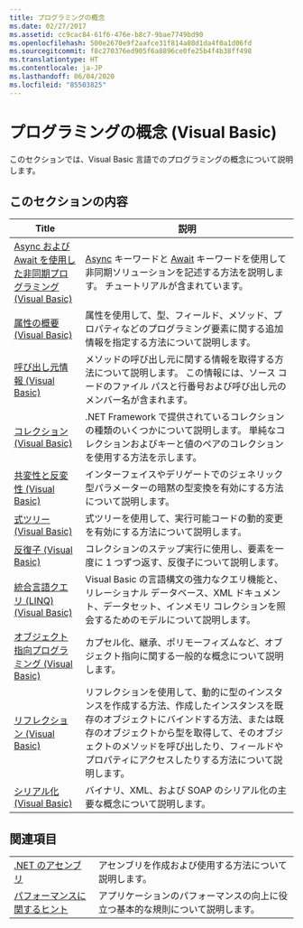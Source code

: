 ```yaml
---
title: プログラミングの概念
ms.date: 02/27/2017
ms.assetid: cc9cac84-61f6-476e-b8c7-9bae7749bd90
ms.openlocfilehash: 500e2670e9f2aafce31f814a08d1da4f0a1d06fd
ms.sourcegitcommit: f8c270376ed905f6a8896ce0fe25b4f4b38ff498
ms.translationtype: HT
ms.contentlocale: ja-JP
ms.lasthandoff: 06/04/2020
ms.locfileid: "85503825"
---
```

# <a name="programming-concepts-visual-basic"></a>プログラミングの概念 (Visual Basic)

このセクションでは、Visual Basic 言語でのプログラミングの概念について説明します。

## <a name="in-this-section"></a>このセクションの内容

|Title|説明|
|-----------|-----------------|
|[Async および Await を使用した非同期プログラミング (Visual Basic)](async/index.md)|[Async](../../language-reference/modifiers/async.md) キーワードと [Await](../../language-reference/operators/await-operator.md) キーワードを使用して非同期ソリューションを記述する方法を説明します。 チュートリアルが含まれています。|
|[属性の概要 (Visual Basic)](attributes/index.md)|属性を使用して、型、フィールド、メソッド、プロパティなどのプログラミング要素に関する追加情報を指定する方法について説明します。|
|[呼び出し元情報 (Visual Basic)](caller-information.md)|メソッドの呼び出し元に関する情報を取得する方法について説明します。 この情報には、ソース コードのファイル パスと行番号および呼び出し元のメンバー名が含まれます。|
|[コレクション (Visual Basic)](collections.md)|.NET Framework で提供されているコレクションの種類のいくつかについて説明します。 単純なコレクションおよびキーと値のペアのコレクションを使用する方法を示します。|
|[共変性と反変性 (Visual Basic)](covariance-contravariance/index.md)|インターフェイスやデリゲートでのジェネリック型パラメーターの暗黙の型変換を有効にする方法について説明します。|
|[式ツリー (Visual Basic)](expression-trees/index.md)|式ツリーを使用して、実行可能コードの動的変更を有効にする方法について説明します。|
|[反復子 (Visual Basic)](iterators.md)|コレクションのステップ実行に使用し、要素を一度に 1 つずつ返す、反復子について説明します。|
|[統合言語クエリ (LINQ) (Visual Basic)](linq/index.md)|Visual Basic の言語構文の強力なクエリ機能と、リレーショナル データベース、XML ドキュメント、データセット、インメモリ コレクションを照会するためのモデルについて説明します。|
|[オブジェクト指向プログラミング (Visual Basic)](object-oriented-programming.md)|カプセル化、継承、ポリモーフィズムなど、オブジェクト指向に関する一般的な概念について説明します。|
|[リフレクション (Visual Basic)](reflection.md)|リフレクションを使用して、動的に型のインスタンスを作成する方法、作成したインスタンスを既存のオブジェクトにバインドする方法、または既存のオブジェクトから型を取得して、そのオブジェクトのメソッドを呼び出したり、フィールドやプロパティにアクセスしたりする方法について説明します。|
|[シリアル化 (Visual Basic)](serialization/index.md)|バイナリ、XML、および SOAP のシリアル化の主要な概念について説明します。|

## <a name="related-sections"></a>関連項目

|||
|---|---|
|[.NET のアセンブリ](../../../standard/assembly/index.md)|アセンブリを作成および使用する方法について説明します。|
|[パフォーマンスに関するヒント](../../../framework/performance/performance-tips.md) | アプリケーションのパフォーマンスの向上に役立つ基本的な規則について説明します。|
